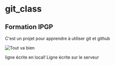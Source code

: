 # git_class
## Formation IPGP

C'est un projet pour apprendre à utiliser git et github

![Tout va bien](http://previews.123rf.com/images/happyalex/happyalex1304/happyalex130400065/19173129-Orange-juice-hat-sunglasses-and-conch-on-the-tropical-beach-Exuma-Bahamas-Stock-Photo.jpg)

ligne écrite en local!
Ligne écrite sur le serveur
